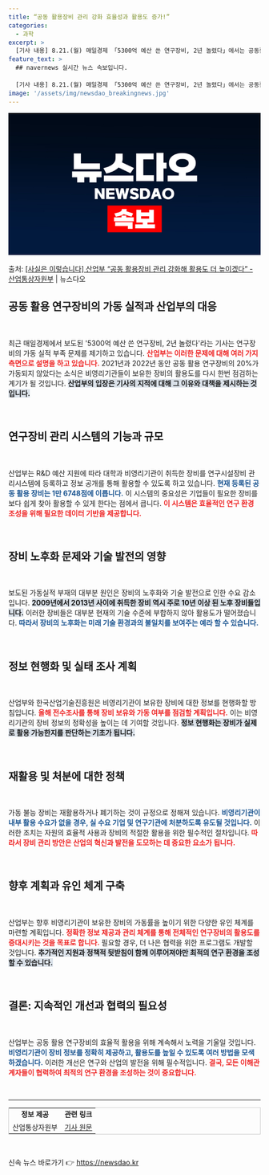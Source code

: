 ```yaml
---
title: “공동 활용장비 관리 강화 효율성과 활용도 증가!”
categories:
  - 과학
excerpt: >
  [기사 내용] 8.21.(월) 매일경제 「5300억 예산 쓴 연구장비, 2년 놀렸다」에서는 공동활용 연구장비…
feature_text: >
  ## navernews 실시간 뉴스 속보입니다.

  [기사 내용] 8.21.(월) 매일경제 「5300억 예산 쓴 연구장비, 2년 놀렸다」에서는 공동활용 연구장비…
image: '/assets/img/newsdao_breakingnews.jpg'
---
```


![뉴스다오 속보](/assets/img/newsdao_breakingnews.jpg)

<p>출처: <a href="https://newsdao.kr/1652" rel="dofollow">[사실은 이렇습니다] 산업부 “공동 활용장비 관리 강화해 활용도 더 높이겠다” - 산업통상자원부</a> | 뉴스다오</p>

<h2 data-ke-size="size26">공동 활용 연구장비의 가동 실적과 산업부의 대응</h2>

<p data-ke-size="size16">&nbsp;</p>

최근 매일경제에서 보도된 '5300억 예산 쓴 연구장비, 2년 놀렸다'라는 기사는 연구장비의 가동 실적 부족 문제를 제기하고 있습니다. <b><span style="color: #ee2323;">산업부는 이러한 문제에 대해 여러 가지 측면으로 설명을 하고 있습니다.</span></b> 2021년과 2022년 동안 공동 활용 연구장비의 20%가 가동되지 않았다는 소식은 비영리기관들이 보유한 장비의 활용도를 다시 한번 점검하는 계기가 될 것입니다. <b><span style="background-color: #21538527;">산업부의 입장은 기사의 지적에 대해 그 이유와 대책을 제시하는 것입니다.</span></b>

<p data-ke-size="size16">&nbsp;</p>

<h2 data-ke-size="size26">연구장비 관리 시스템의 기능과 규모</h2>

<p data-ke-size="size16">&nbsp;</p>

산업부는 R&D 예산 지원에 따라 대학과 비영리기관이 취득한 장비를 연구시설장비 관리시스템에 등록하고 정보 공개를 통해 활용할 수 있도록 하고 있습니다. <b><span style="color: #1a5490;">현재 등록된 공동 활용 장비는 1만 6748점에 이릅니다.</span></b> 이 시스템의 중요성은 기업들이 필요한 장비를 보다 쉽게 찾아 활용할 수 있게 한다는 점에서 큽니다. <b><span style="color: #ee2323;">이 시스템은 효율적인 연구 환경 조성을 위해 필요한 데이터 기반을 제공합니다.</span></b>

<p data-ke-size="size16">&nbsp;</p>

<h2 data-ke-size="size26">장비 노후화 문제와 기술 발전의 영향</h2>

<p data-ke-size="size16">&nbsp;</p>

보도된 가동실적 부재의 대부분 원인은 장비의 노후화와 기술 발전으로 인한 수요 감소입니다. <b><span style="background-color: #21538527;">2009년에서 2013년 사이에 취득한 장비 역시 주로 10년 이상 된 노후 장비들입니다.</span></b> 이러한 장비들은 대부분 현재의 기술 수준에 부합하지 않아 활용도가 떨어졌습니다. <b><span style="color: #1a5490;">따라서 장비의 노후화는 미래 기술 환경과의 불일치를 보여주는 예라 할 수 있습니다.</span></b>

<p data-ke-size="size16">&nbsp;</p>

<h2 data-ke-size="size26">정보 현행화 및 실태 조사 계획</h2>

<p data-ke-size="size16">&nbsp;</p>

산업부와 한국산업기술진흥원은 비영리기관이 보유한 장비에 대한 정보를 현행화할 방침입니다. <b><span style="color: #ee2323;">올해 전수조사를 통해 장비 보유와 가동 여부를 점검할 계획입니다.</span></b> 이는 비영리기관의 장비 정보의 정확성을 높이는 데 기여할 것입니다. <b><span style="background-color: #21538527;">정보 현행화는 장비가 실제로 활용 가능한지를 판단하는 기초가 됩니다.</span></b>

<p data-ke-size="size16">&nbsp;</p>

<h2 data-ke-size="size26">재활용 및 처분에 대한 정책</h2>

<p data-ke-size="size16">&nbsp;</p>

가동 불능 장비는 재활용하거나 폐기하는 것이 규정으로 정해져 있습니다. <b><span style="color: #1a5490;">비영리기관이 내부 활용 수요가 없을 경우, 실 수요 기업 및 연구기관에 처분하도록 유도될 것입니다.</span></b> 이러한 조치는 자원의 효율적 사용과 장비의 적절한 활용을 위한 필수적인 절차입니다. <b><span style="color: #ee2323;">따라서 장비 관리 방안은 산업의 혁신과 발전을 도모하는 데 중요한 요소가 됩니다.</span></b>

<p data-ke-size="size16">&nbsp;</p>

<h2 data-ke-size="size26">향후 계획과 유인 체계 구축</h2>

<p data-ke-size="size16">&nbsp;</p>

산업부는 향후 비영리기관이 보유한 장비의 가동률을 높이기 위한 다양한 유인 체계를 마련할 계획입니다. <b><span style="color: #ee2323;">정확한 정보 제공과 관리 체계를 통해 전체적인 연구장비의 활용도를 증대시키는 것을 목표로 합니다.</span></b> 필요할 경우, 더 나은 협력을 위한 프로그램도 개발할 것입니다. <b><span style="background-color: #21538527;">추가적인 지원과 정책적 뒷받침이 함께 이루어져야만 최적의 연구 환경을 조성할 수 있습니다.</span></b>

<p data-ke-size="size16">&nbsp;</p>

<h2 data-ke-size="size26">결론: 지속적인 개선과 협력의 필요성</h2>

<p data-ke-size="size16">&nbsp;</p>

산업부는 공동 활용 연구장비의 효율적 활용을 위해 계속해서 노력을 기울일 것입니다. <b><span style="color: #1a5490;">비영리기관이 장비 정보를 정확히 제공하고, 활용도를 높일 수 있도록 여러 방법을 모색하겠습니다.</span></b> 이러한 개선은 연구와 산업의 발전을 위해 필수적입니다. <b><span style="color: #ee2323;">결국, 모든 이해관계자들이 협력하여 최적의 연구 환경을 조성하는 것이 중요합니다.</span></b>

<p data-ke-size="size16">&nbsp;</p>

<hr/>

<table style="width: 100%; border-collapse: collapse; border: 1px solid #ccc;">
<tr>
<td style="text-align: center; height: 17px;"><b>정보 제공</b></td>
<td style="text-align: center; height: 17px;"><b>관련 링크</b></td>
</tr>
<tr>
<td style="text-align: center; height: 17px;">산업통상자원부</td>
<td style="text-align: center; height: 17px;"><a href="https://newsdao.kr/1652" target="_blank">기사 원문</a></td>
</tr>
</table>

<p data-ke-size="size16">&nbsp;</p> 

신속 뉴스 바로가기 👉 <a href="https://newsdao.kr" rel="dofollow">https://newsdao.kr</a>


